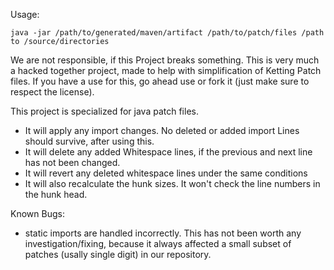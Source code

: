 Usage:

`java -jar /path/to/generated/maven/artifact /path/to/patch/files /path to /source/directories`

We are not responsible, if this Project breaks something.
This is very much a hacked together project, made to help with simplification of Ketting Patch files.
If you have a use for this, go ahead use or fork it (just make sure to respect the license).

This project is specialized for java patch files.
- It will apply any import changes. No deleted or added import Lines should survive, after using this.
- It will delete any added Whitespace lines, if the previous and next line has not been changed.
- It will revert any deleted whitespace lines under the same conditions
- It will also recalculate the hunk sizes. It won't check the line numbers in the hunk head.

Known Bugs:
- static imports are handled incorrectly. This has not been worth any investigation/fixing, because it always affected a small subset of patches (usally single digit) in our repository.
